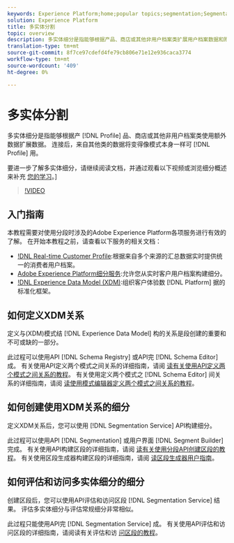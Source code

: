 ```yaml
---
keywords: Experience Platform;home;popular topics;segmentation;Segmentation;segment service;segments;Segments
solution: Experience Platform
title: 多实体分割
topic: overview
description: 多实体细分是指能够根据产品、商店或其他非用户档案类扩展用户档案数据和附加数据。 连接后，来自其他类的数据将变得像用户档案模式的本机数据一样可用。
translation-type: tm+mt
source-git-commit: 8f7ce97cdefd4fe79cb806e71e12e936caca3774
workflow-type: tm+mt
source-wordcount: '409'
ht-degree: 0%

---
```



# 多实体分割

多实体细分是指能够根据产 [!DNL Profile] 品、商店或其他非用户档案类使用额外数据扩展数据。 连接后，来自其他类的数据将变得像模式本身一样可 [!DNL Profile] 用。

要进一步了解多实体细分，请继续阅读文档，并通过观看以下视频或浏览细分概述来补充 [您的学习](./home.md)。]

>[!VIDEO](https://video.tv.adobe.com/v/28947?quality=12&learn=on)

## 入门指南

本教程需要对使用分段时涉及的Adobe Experience Platform各项服务进行有效的了解。 在开始本教程之前，请查看以下服务的相关文档：

- [!DNL Real-time Customer Profile](../profile/home.md):根据来自多个来源的汇总数据实时提供统一的消费者用户档案。
- [Adobe Experience Platform细分服务](./home.md):允许您从实时客户用户档案构建细分。
- [!DNL Experience Data Model (XDM)](../xdm/home.md):组织客户体验数 [!DNL Platform] 据的标准化框架。

## 如何定义XDM关系

定义与(XDM)模式结 [!DNL Experience Data Model] 构的关系是段创建的重要和不可或缺的一部分。

此过程可以使用API [!DNL Schema Registry] 或API完 [!DNL Schema Editor]成。 有关使用API定义两个模式之间关系的详细指南，请阅 [读有关使用API定义两个模式之间关系的教程](../xdm/tutorials/relationship-api.md)。 有关使用定义两个模式之 [!DNL Schema Editor] 间关系的详细指南，请阅 [读使用模式编辑器定义两个模式之间关系的教程](../xdm/tutorials/relationship-ui.md)。

## 如何创建使用XDM关系的细分

定义XDM关系后，您可以使用 [!DNL Segmentation Service] API构建细分。

此过程可以使用API [!DNL Segmentation] 或用户界面 [!DNL Segment Builder] 完成。 有关使用API构建区段的详细指南，请阅 [读有关使用分段API创建区段的教程](./tutorials/create-a-segment.md)。 有关使用区段生成器构建区段的详细指南，请阅 [读区段生成器用户指南](./ui/overview.md)。

## 如何评估和访问多实体细分的细分

创建区段后，您可以使用API评估和访问区段 [!DNL Segmentation Service] 结果。 评估多实体细分与评估常规细分非常相似。

此过程只能使用API完 [!DNL Segmentation Service] 成。 有关使用API评估和访问区段的详细指南，请阅读有关评估和访 [问区段的教程](./tutorials/evaluate-a-segment.md)。